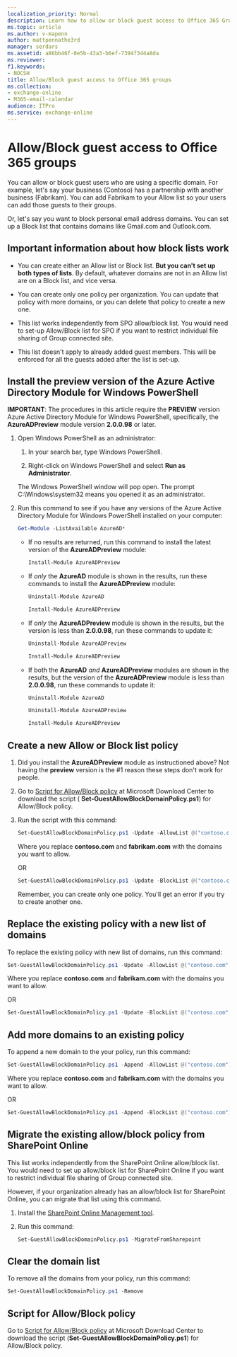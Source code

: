 ```yaml
---
localization_priority: Normal
description: Learn how to allow or block guest access to Office 365 Groups.
ms.topic: article
ms.author: v-mapenn
author: mattpennathe3rd
manager: serdars
ms.assetid: a86bb46f-0e5b-43a3-b6ef-7394f344a8da
ms.reviewer: 
f1.keywords:
- NOCSH
title: Allow/Block guest access to Office 365 groups
ms.collection: 
- exchange-online
- M365-email-calendar
audience: ITPro
ms.service: exchange-online
---
```


# Allow/Block guest access to Office 365 groups

You can allow or block guest users who are using a specific domain. For example, let's say your business (Contoso) has a partnership with another business (Fabrikam). You can add Fabrikam to your Allow list so your users can add those guests to their groups.

Or, let's say you want to block personal email address domains. You can set up a Block list that contains domains like Gmail.com and Outlook.com.

## Important information about how block lists work

- You can create either an Allow list or Block list. **But you can't set up both types of lists**. By default, whatever domains are not in an Allow list are on a Block list, and vice versa.

- You can create only one policy per organization. You can update that policy with more domains, or you can delete that policy to create a new one.

- This list works independently from SPO allow/block list. You would need to set-up Allow/Block list for SPO if you want to restrict individual file sharing of Group connected site.

- This list doesn't apply to already added guest members. This will be enforced for all the guests added after the list is set-up.

## Install the preview version of the Azure Active Directory Module for Windows PowerShell

 **IMPORTANT**: The procedures in this article require the **PREVIEW** version Azure Active Directory Module for Windows PowerShell, specifically, the **AzureADPreview** module version **2.0.0.98** or later.

1. Open Windows PowerShell as an administrator:

   1. In your search bar, type Windows PowerShell.

   2. Right-click on Windows PowerShell and select **Run as Administrator**.

    The Windows PowerShell window will pop open. The prompt C:\Windows\system32 means you opened it as an administrator.

2. Run this command to see if you have any versions of the Azure Active Directory Module for Windows PowerShell installed on your computer:

   ```PowerShell
   Get-Module -ListAvailable AzureAD*
   ```

   - If no results are returned, run this command to install the latest version of the **AzureADPreview** module:

     ```PowerShell
     Install-Module AzureADPreview
     ```

   - If *only* the **AzureAD** module is shown in the results, run these commands to install the **AzureADPreview** module:

     ```PowerShell
     Uninstall-Module AzureAD
     ```

     ```PowerShell
     Install-Module AzureADPreview
     ```

   - If *only* the **AzureADPreview** module is shown in the results, but the version is less than **2.0.0.98**, run these commands to update it:

     ```PowerShell
     Uninstall-Module AzureADPreview
     ```

     ```PowerShell
     Install-Module AzureADPreview
     ```

   - If both the **AzureAD** *and* **AzureADPreview** modules are shown in the results, but the version of the **AzureADPreview** module is less than **2.0.0.98**, run these commands to update it:

     ```PowerShell
     Uninstall-Module AzureAD
     ```

     ```PowerShell
     Uninstall-Module AzureADPreview
     ```

     ```PowerShell
     Install-Module AzureADPreview
     ```

## Create a new Allow or Block list policy

1. Did you install the **AzureADPreview** module as instructioned above? Not having the **preview** version is the #1 reason these steps don't work for people.

2. Go to [Script for Allow/Block policy](https://go.microsoft.com/fwlink/p/?linkid=857710) at Microsoft Download Center to download the script ( **Set-GuestAllowBlockDomainPolicy.ps1**) for Allow/Block policy.

3. Run the script with this command:

   ```PowerShell
   Set-GuestAllowBlockDomainPolicy.ps1 -Update -AllowList @("contoso.com", "fabrikam.com")
   ```

   Where you replace **contoso.com** and **fabrikam.com** with the domains you want to allow.

   OR

   ```PowerShell
   Set-GuestAllowBlockDomainPolicy.ps1 -Update -BlockList @("contoso.com", "fabrikam.com")
   ```

   Remember, you can create only one policy. You'll get an error if you try to create another one.

## Replace the existing policy with a new list of domains

To replace the existing policy with new list of domains, run this command:

```PowerShell
Set-GuestAllowBlockDomainPolicy.ps1 -Update -AllowList @("contoso.com", "fabrikam.com")
```

Where you replace **contoso.com** and **fabrikam.com** with the domains you want to allow.

OR

```PowerShell
Set-GuestAllowBlockDomainPolicy.ps1 -Update -BlockList @("contoso.com", "fabrikam.com")
```

## Add more domains to an existing policy

To append a new domain to the your policy, run this command:

```PowerShell
Set-GuestAllowBlockDomainPolicy.ps1 -Append -AllowList @("contoso.com")
```

Where you replace **contoso.com** and **fabrikam.com** with the domains you want to allow.

OR

```PowerShell
Set-GuestAllowBlockDomainPolicy.ps1 -Append -BlockList @("contoso.com")
```

## Migrate the existing allow/block policy from SharePoint Online

This list works independently from the SharePoint Online allow/block list. You would need to set up allow/block list for SharePoint Online if you want to restrict individual file sharing of Group connected site.

However, if your organization already has an allow/block list for SharePoint Online, you can migrate that list using this command.

1. Install the [SharePoint Online Management tool](https://go.microsoft.com/fwlink/p/?linkid=854002).

2. Run this command:

   ```PowerShell
   Set-GuestAllowBlockDomainPolicy.ps1 -MigrateFromSharepoint
   ```

## Clear the domain list

To remove all the domains from your policy, run this command:

```PowerShell
Set-GuestAllowBlockDomainPolicy.ps1 -Remove
```

## Script for Allow/Block policy

Go to [Script for Allow/Block policy](https://go.microsoft.com/fwlink/p/?linkid=857710) at Microsoft Download Center to download the script (**Set-GuestAllowBlockDomainPolicy.ps1**) for Allow/Block policy.
